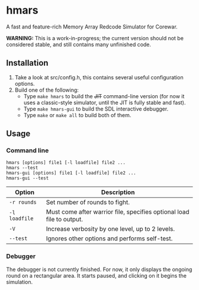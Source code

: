 # hmars
A fast and feature-rich Memory Array Redcode Simulator for Corewar.

**WARNING:** This is a work-in-progress; the current version should not be considered stable, and still contains many unfinished code.

## Installation
1. Take a look at src/config.h, this contains several useful configuration options.
2. Build one of the following:
   * Type `make hmars` to build the ~~JIT~~ command-line version (for now it uses a classic-style simulator, until the JIT is fully stable and fast).
   * Type `make hmars-gui` to build the SDL interactive debugger.
   * Type `make` or `make all` to build both of them.

## Usage
### Command line

    hmars [options] file1 [-l loadfile] file2 ...
    hmars --test
    hmars-gui [options] file1 [-l loadfile] file2 ...
    hmars-gui --test

Option | Description
------ | -------------
`-r rounds` | Set number of rounds to fight.
`-l loadfile` | Must come after warrior file, specifies optional load file to output.
`-V` | Increase verbosity by one level, up to 2 levels.
`--test` | Ignores other options and performs self-test.

### Debugger
The debugger is not currently finished. For now, it only displays the ongoing round on a rectangular area. It starts paused, and clicking on it begins the simulation.
